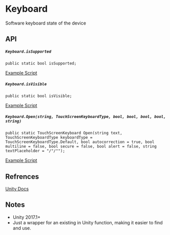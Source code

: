 # Keyboard
Software keyboard state of the device

## API
##### `Keyboard.isSupported`
`public static bool isSupported;`

[Example Script](../../../Assets/UnityMobileModuleDemo/Keyboard/DisplayIsKeyboardSupported.cs)

##### `Keyboard.isVisible`
`public static bool isVisible;`

[Example Script](../../../Assets/UnityMobileModuleDemo/Keyboard/DisplayIsKeyboardVisible.cs)

##### `Keyboard.Open(string, TouchScreenKeyboardType, bool, bool, bool, bool, string)`
`public static TouchScreenKeyboard Open(string text, TouchScreenKeyboardType keyboardType = TouchScreenKeyboardType.Default, bool autocorrection = true, bool multiline = false, bool secure = false, bool alert = false, string textPlaceholder = "/"/"");`

[Example Script](../../../Assets/UnityMobileModuleDemo/Keyboard/OpenKeyboard.cs)

## Refrences
[Unity Docs](https://docs.unity3d.com/2017.1/Documentation/ScriptReference/TouchScreenKeyboard.html)

## Notes
* Unity 2017.1+
* Just a wrapper for an existing in Unity function, making it easier to find and use.